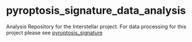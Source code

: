 # pyroptosis_signature_data_analysis
Analysis Repository for the Interstellar project. For data processing for this project please see [pyroptosis_signature](https://github.com/WayScience/pyroptosis_signature)


